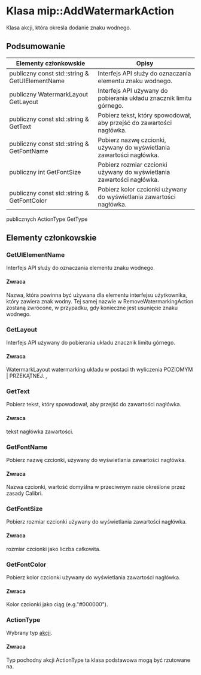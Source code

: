 # <a name="class-mipaddwatermarkaction"></a>Klasa mip::AddWatermarkAction 
Klasa akcji, która określa dodanie znaku wodnego.
## <a name="summary"></a>Podsumowanie
 Elementy członkowskie                        | Opisy                                
--------------------------------|---------------------------------------------
publiczny const std::string & GetUIElementName | Interfejs API służy do oznaczania elementu znaku wodnego.
publiczny WatermarkLayout GetLayout | Interfejs API używany do pobierania układu znacznik limitu górnego.
publiczny const std::string & GetText | Pobierz tekst, który spowodował, aby przejść do zawartości nagłówka.
publiczny const std::string & GetFontName | Pobierz nazwę czcionki, używany do wyświetlania zawartości nagłówka.
publiczny int GetFontSize | Pobierz rozmiar czcionki używany do wyświetlania zawartości nagłówka.
publiczny const std::string & GetFontColor | Pobierz kolor czcionki używany do wyświetlania zawartości nagłówka.
publicznych ActionType GetType
## <a name="members"></a>Elementy członkowskie
### <a name="getuielementname"></a>GetUIElementName
Interfejs API służy do oznaczania elementu znaku wodnego.
#### <a name="returns"></a>Zwraca
Nazwa, która powinna być używana dla elementu interfejsu użytkownika, który zawiera znak wodny. Tej samej nazwie w RemoveWatermarkingAction zostaną zwrócone, w przypadku, gdy konieczne jest usunięcie znaku wodnego.
### <a name="getlayout"></a>GetLayout
Interfejs API używany do pobierania układu znacznik limitu górnego.
#### <a name="returns"></a>Zwraca
WatermarkLayout watermarking układu w postaci th wyliczenia POZIOMYM | PRZEKĄTNEJ. ,
### <a name="gettext"></a>GetText
Pobierz tekst, który spowodował, aby przejść do zawartości nagłówka.
#### <a name="returns"></a>Zwraca
tekst nagłówka zawartości.
### <a name="getfontname"></a>GetFontName
Pobierz nazwę czcionki, używany do wyświetlania zawartości nagłówka.
#### <a name="returns"></a>Zwraca
Nazwa czcionki, wartość domyślna w przeciwnym razie określone przez zasady Calibri.
### <a name="getfontsize"></a>GetFontSize
Pobierz rozmiar czcionki używany do wyświetlania zawartości nagłówka.
#### <a name="returns"></a>Zwraca
rozmiar czcionki jako liczba całkowita.
### <a name="getfontcolor"></a>GetFontColor
Pobierz kolor czcionki używany do wyświetlania zawartości nagłówka.
#### <a name="returns"></a>Zwraca
Kolor czcionki jako ciąg (e.g."#000000").
### <a name="actiontype"></a>ActionType
Wybrany typ [akcji](#classmip_1_1_action).
#### <a name="returns"></a>Zwraca
Typ pochodny akcji ActionType ta klasa podstawowa mogą być rzutowane na.
